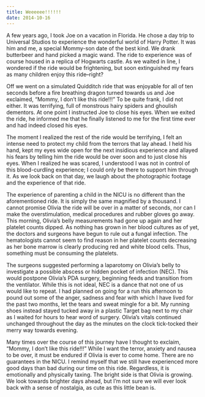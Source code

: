 ```yaml
---
title: Weeeeee!!!!!!
date: 2014-10-16
---
```


A few years ago, I took Joe on a vacation in Florida.  He chose a day trip to Universal Studios to experience the wonderful world of Harry Potter.  It was him and me, a special Mommy-son date of the best kind.  We drank butterbeer and hand picked a magic wand.  The ride to experience was of course housed in a replica of Hogwarts castle.  As we waited in line, I wondered if the ride would be frightening, but soon extinguished my fears as many children enjoy this ride–right?

Off we went on a simulated Quidditch ride that was enjoyable for all of ten seconds before a fire breathing dragon turned towards us and Joe exclaimed, “Mommy, I don’t like this ride!!!”  To be quite frank, I did not either.  It was terrifying, full of monstrous hairy spiders and ghoulish dementors. At one point I instructed Joe to close his eyes.  When we exited the ride, he informed me that he finally listened to me for the first time ever and had indeed closed his eyes.

The moment I realized the rest of the ride would be terrifying, I felt an intense need to protect my child from the terrors that lay ahead.  I held his hand, kept my eyes wide open for the next insidious experience and allayed his fears by telling him the ride would be over soon and to just close his eyes.  When I realized he was scared, I understood I was not in control of this blood-curdling experience; I could only be there to support him through it.  As we look back on that day, we laugh about the photographic footage and the experience of that ride.

The experience of parenting a child in the NICU is no different than the aforementioned ride.  It is simply the same magnified by a thousand.  I cannot promise Olivia the ride will be over in a matter of seconds, nor can I make the overstimulation, medical procedures and rubber gloves go away.  This morning, Olivia’s belly measurements had gone up again and her platelet counts dipped.  As nothing has grown in her blood cultures as of yet, the doctors and surgeons have begun to rule out a fungal infection.  The hematologists cannot seem to find reason in her platelet counts decreasing as her bone marrow is clearly producing red and white blood cells.  Thus, something must be consuming the platelets.

The surgeons suggested performing a laparotomy on Olivia’s belly to investigate a possible abscess or hidden pocket of infection (NEC).  This would postpone Olivia’s PDA surgery, beginning feeds and transition from the ventilator.  While this is not ideal, NEC is a dance that not one of us would like to repeat.  I had planned on going for a run this afternoon to pound out some of the anger, sadness and fear with which I have lived for the past two months, let the tears and sweat mingle for a bit.  My running shoes instead stayed tucked away in a plastic Target bag next to my chair as I waited for hours to hear word of surgery.  Olivia’s vitals continued unchanged throughout the day as the minutes on the clock tick-tocked their merry way towards evening.

Many times over the course of this journey have I thought to exclaim, “Mommy, I don’t like this ride!!!” While I want the terror, anxiety and nausea to be over, it must be endured if Olivia is ever to come home.  There are no guarantees in the NICU.  I remind myself that we still have experienced more good days than bad during our time on this ride.  Regardless, it is emotionally and physically taxing.  The bright side is that Olivia is growing.  We look towards brighter days ahead, but I’m not sure we will ever look back with a sense of nostalgia, as cute as this little bean is.
